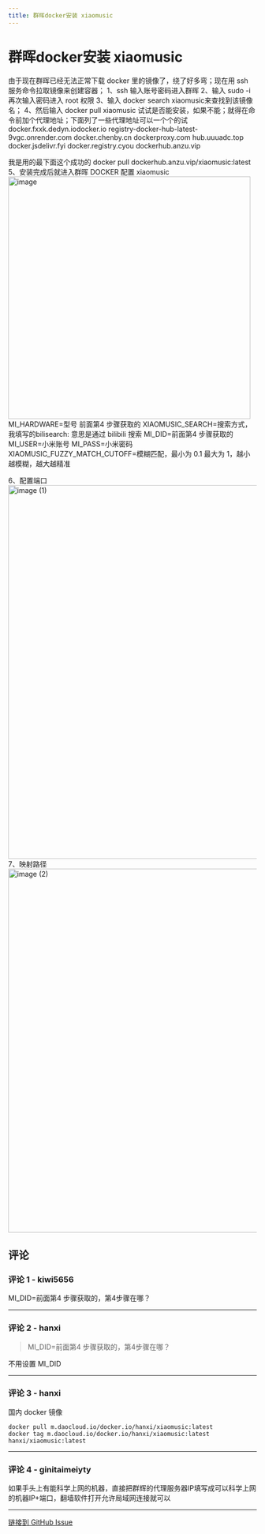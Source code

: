 ```yaml
---
title: 群晖docker安装 xiaomusic
---
```


# 群晖docker安装 xiaomusic

由于现在群晖已经无法正常下载 docker 里的镜像了，绕了好多弯；现在用 ssh 服务命令拉取镜像来创建容器；
1、ssh 输入账号密码进入群晖
2、输入 sudo -i 再次输入密码进入 root 权限
3、输入 docker search xiaomusic来查找到该镜像名；
4、然后输入 docker pull xiaomusic 试试是否能安装，如果不能；就得在命令前加个代理地址；下面列了一些代理地址可以一个个的试
docker.fxxk.dedyn.iodocker.io
registry-docker-hub-latest-9vgc.onrender.com
docker.chenby.cn
dockerproxy.com
hub.uuuadc.top
docker.jsdelivr.fyi
docker.registry.cyou
dockerhub.anzu.vip

我是用的最下面这个成功的
docker pull dockerhub.anzu.vip/xiaomusic:latest
5、安装完成后就进入群晖 DOCKER 配置 xiaomusic
<img width="491" alt="image" src="https://cloudflare-github-proxy.hanxi-info.workers.dev/proxy/hanxi/xiaomusic/assets/38914725/e318062b-bd70-464c-a8df-8ce3635f2d84">
MI_HARDWARE=型号 前面第4 步骤获取的
XIAOMUSIC_SEARCH=搜索方式，我填写的bilisearch: 意思是通过 bilibili 搜索
MI_DID=前面第4 步骤获取的
MI_USER=小米账号
MI_PASS=小米密码
XIAOMUSIC_FUZZY_MATCH_CUTOFF=模糊匹配，最小为 0.1 最大为 1，越小越模糊，越大越精准

6、配置端口
<img width="757" alt="image (1)" src="https://cloudflare-github-proxy.hanxi-info.workers.dev/proxy/hanxi/xiaomusic/assets/38914725/2b6b9283-296f-4845-a3ff-0ebb11f548b4">
7、映射路径
<img width="737" alt="image (2)" src="https://cloudflare-github-proxy.hanxi-info.workers.dev/proxy/hanxi/xiaomusic/assets/38914725/593718dd-8302-4a69-bec9-36e70f3f0407">



## 评论


### 评论 1 - kiwi5656

MI_DID=前面第4 步骤获取的，第4步骤在哪？

---

### 评论 2 - hanxi

> MI_DID=前面第4 步骤获取的，第4步骤在哪？

不用设置 MI_DID 

---

### 评论 3 - hanxi

国内 docker 镜像

```
docker pull m.daocloud.io/docker.io/hanxi/xiaomusic:latest
docker tag m.daocloud.io/docker.io/hanxi/xiaomusic:latest hanxi/xiaomusic:latest
```

---

### 评论 4 - ginitaimeiyty

如果手头上有能科学上网的机器，直接把群辉的代理服务器IP填写成可以科学上网的机器IP+端口，翻墙软件打开允许局域网连接就可以

---
[链接到 GitHub Issue](https://github.com/hanxi/xiaomusic/issues/101)
